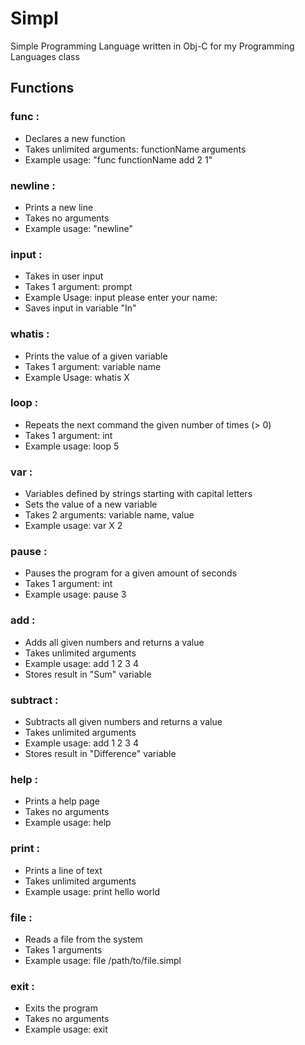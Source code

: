 # Simpl
Simple Programming Language written in Obj-C for my Programming Languages class 

## Functions

### func : 
 * Declares a new function
 * Takes unlimited arguments: functionName arguments
 * Example usage: "func functionName add 2 1"
 
 ### newline : 
 * Prints a new line
 * Takes no arguments
 * Example usage: "newline"
 
 ### input :
 * Takes in user input
 * Takes 1 argument: prompt
 * Example Usage: input please enter your name:
 * Saves input in variable "In"
 
 ### whatis :
 * Prints the value of a given variable
 * Takes 1 argument: variable name
 * Example Usage: whatis X
 
 ### loop :
 * Repeats the next command the given number of times (> 0)
 * Takes 1 argument: int
 * Example usage: loop 5
 
 ### var :
 * Variables defined by strings starting with capital letters
 * Sets the value of a new variable
 * Takes 2 arguments: variable name, value
 * Example usage: var X 2
 
 ### pause :
 * Pauses the program for a given amount of seconds
 * Takes 1 argument: int
 * Example usage: pause 3
 
 ### add :
 * Adds all given numbers and returns a value
 * Takes unlimited arguments
 * Example usage: add 1 2 3 4
 * Stores result in "Sum" variable
 
 ### subtract : 
 * Subtracts all given numbers and returns a value
 * Takes unlimited arguments
 * Example usage: add 1 2 3 4
 * Stores result in "Difference" variable
 
 ### help :
 * Prints a help page
 * Takes no arguments
 * Example usage: help
 
 ### print : 
 * Prints a line of text
 * Takes unlimited arguments
 * Example usage: print hello world
 
 ### file :
 * Reads a file from the system
 * Takes 1 arguments
 * Example usage: file /path/to/file.simpl
 
 ### exit : 
 * Exits the program
 * Takes no arguments
 * Example usage: exit
 
 
 
